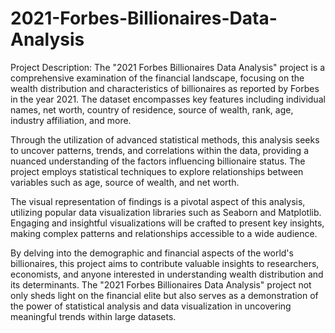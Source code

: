 # 2021-Forbes-Billionaires-Data-Analysis



Project Description:
The "2021 Forbes Billionaires Data Analysis" project is a comprehensive examination of the financial landscape, focusing on the wealth distribution and characteristics of billionaires as reported by Forbes in the year 2021. The dataset encompasses key features including individual names, net worth, country of residence, source of wealth, rank, age, industry affiliation, and more.

Through the utilization of advanced statistical methods, this analysis seeks to uncover patterns, trends, and correlations within the data, providing a nuanced understanding of the factors influencing billionaire status. The project employs statistical techniques to explore relationships between variables such as age, source of wealth, and net worth.

The visual representation of findings is a pivotal aspect of this analysis, utilizing popular data visualization libraries such as Seaborn and Matplotlib. Engaging and insightful visualizations will be crafted to present key insights, making complex patterns and relationships accessible to a wide audience.

By delving into the demographic and financial aspects of the world's billionaires, this project aims to contribute valuable insights to researchers, economists, and anyone interested in understanding wealth distribution and its determinants. The "2021 Forbes Billionaires Data Analysis" project not only sheds light on the financial elite but also serves as a demonstration of the power of statistical analysis and data visualization in uncovering meaningful trends within large datasets.

